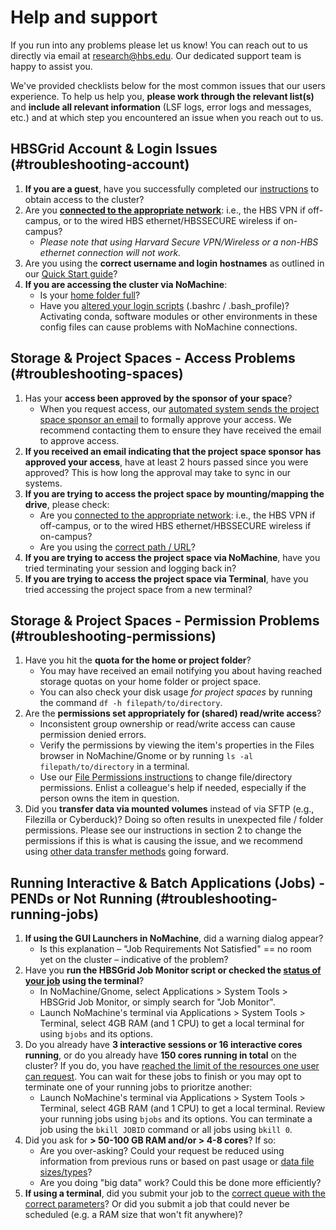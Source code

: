 # Help and support

If you run into any problems please let us know! You can reach out to us directly via email at 
[research@hbs.edu](mailto:research@hbs.edu).
Our dedicated support team is happy to assist you.

We've provided checklists below for the most common issues that our users experience. 
To help us help you, **please work through the relevant list(s)** and **include all relevant information** (LSF logs, error logs and messages, etc.) and at which step you encountered an issue when you reach out to us.

## HBSGrid Account & Login Issues (#troubleshooting-account)

1.  **If you are a guest**, have you successfully completed our [instructions](https://secure.hbs.edu/accountManagement/guest/research/new-member-instructions) to obtain access to the cluster?
2.  Are you **[connected to the appropriate network](https://hbs-rcs.github.io/hbsgrid-docs/trouble/#network-and-vpn)**: i.e., the HBS VPN if off-campus, or to the wired HBS ethernet/HBSSECURE wireless if on-campus? 
    - *Please note that using Harvard Secure VPN/Wireless or a non-HBS ethernet connection will not work.*
3.  Are you using the **correct username and login hostnames** as outlined in our [Quick Start guide](https://hbs-rcs.github.io/hbsgrid-docs/#quick-start)?
4.  **If you are accessing the cluster via NoMachine**:
    - Is your [home folder full](https://hbs-rcs.github.io/hbsgrid-docs/trouble/#disk-quota)?
    - Have you [altered your login scripts](https://hbs-rcs.github.io/hbsgrid-docs/trouble/#shell-misconfiguration) (.bashrc / .bash_profile)? Activating conda, software modules or other environments in these config files can cause problems with NoMachine connections.

## Storage & Project Spaces - Access Problems (#troubleshooting-spaces)

1.  Has your **access been approved by the sponsor of your space**? 
    - When you request access, our [automated system sends the project space sponsor an email](https://hbs-rcs.github.io/hbsgrid-docs/accountmanagement/#project-space-access) to formally approve your access. We recommend contacting them to ensure they have received the email to approve access.
2.  **If you received an email indicating that the project space sponsor has approved your access**, have at least 2 hours passed since you were approved? This is how long the approval may take to sync in our systems.
3.  **If you are trying to access the project space by mounting/mapping the drive**, please check:
    - Are you [connected to the appropriate network](https://hbs-rcs.github.io/hbsgrid-docs/trouble/#network-and-vpn): i.e., the HBS VPN if off-campus, or to the wired HBS ethernet/HBSSECURE wireless if on-campus? 
    - Are you using the [correct path / URL](https://www.hbs.edu/research-computing-services/resources/research-storage/accessing-spaces-and-storage.aspx)?
4.  **If you are trying to access the project space via NoMachine**, have you tried terminating your session and logging back in?
5.  **If you are trying to access the project space via Terminal**, have you tried accessing the project space from a new terminal?

## Storage & Project Spaces - Permission Problems (#troubleshooting-permissions)
1.  Have you hit the **quota for the home or project folder**? 
    - You may have received an email notifying you about having reached storage quotas on your home folder or project space.
    - You can also check your disk usage *for project spaces* by running the command `df -h filepath/to/directory`.
2.  Are the **permissions set appropriately for (shared) read/write access**? 
    - Inconsistent group ownership or read/write access can cause permission denied errors.
    - Verify the permissions by viewing the item's properties in the Files browser in NoMachine/Gnome or by running `ls -al filepath/to/directory` in a terminal. 
    - Use our [File Permissions instructions](https://hbs-rcs.github.io/hbsgrid-docs/worksafe/#file-ownership-and-permissions) to change file/directory permissions. Enlist a colleague's help if needed, especially if the person owns the item in question.
3.  Did you **transfer data via mounted volumes** instead of via SFTP (e.g., Filezilla or Cyberduck)? Doing so often results in unexpected file / folder permissions. Please see our instructions in section 2 to change the permissions if this is what is causing the issue, and we recommend using [other data transfer methods](https://hbs-rcs.github.io/hbsgrid-docs/syncfiles/#transfer-data-fromto-local-storage) going forward.

## Running Interactive & Batch Applications (Jobs) - PENDs or Not Running (#troubleshooting-running-jobs)

1.  **If using the GUI Launchers in NoMachine**, did a warning dialog appear? 
    - Is this explanation – "Job Requirements Not Satisfied" == no room yet on the cluster – indicative of the problem?
2.  Have you **run the HBSGrid Job Monitor script or checked the [status of your job](https://hbs-rcs.github.io/hbsgrid-docs/trouble/#troubleshooting-jobs-and-resources) using the terminal**?
    -  In NoMachine/Gnome, select Applications > System Tools > HBSGrid Job Monitor, or simply search for "Job Monitor".
    -  Launch NoMachine's terminal via Applications > System Tools > Terminal, select 4GB RAM (and 1 CPU) to get a local terminal for using `bjobs` and its options.
3.  Do you already have **3 interactive sessions or 16 interactive cores running**, or do you already have **150 cores running in total** on the cluster? If you do, you have [reached the limit of the resources one user can request](https://hbs-rcs.github.io/hbsgrid-docs/menulaunch/#system-resources-limits). You can wait for these jobs to finish or you may opt to terminate one of your running jobs to prioritze another:
    - Launch NoMachine's terminal via Applications > System Tools > Terminal, select 4GB RAM (and 1 CPU) to get a local terminal. Review your running jobs using `bjobs` and its options. You can terminate a job using the `bkill JOBID` command or all jobs using `bkill 0`.
5.  Did you ask for **> 50-100 GB RAM and/or > 4-8 cores**? If so:
    - Are you over-asking? Could your request be reduced using information from previous runs or based on past usage or [data file sizes/types](https://hbs-rcs.github.io/hbsgrid-docs/menulaunch/#resource-recommendations)?
    - Are you doing "big data" work? Could this be done more efficiently?
6.  **If using a terminal**, did you submit your job to the [correct queue with the correct parameters](https://hbs-rcs.github.io/hbsgrid-docs/commandline/)? Or did you submit a job that could never be scheduled (e.g. a RAM size that won't fit anywhere)?
